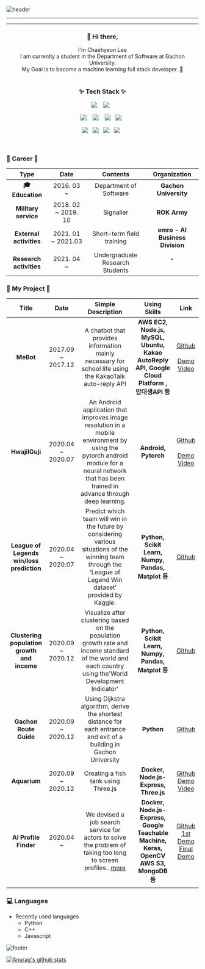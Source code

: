 ![header](https://capsule-render.vercel.app/api?type=wave&color=auto&height=300&section=header&text=Chaehyeon%20Lee&fontSize=90)

---

---

<h3 align="center"> 👋 Hi there,</h3>
<p align="center">
I'm Chaehyeon Lee<br>
I am currently a student in the Department of Software at Gachon University.<br>
My Goal is to become a machine learning full stack developer. 🌱 <br>
 <br>
</p>
<h3 align="center">✨ Tech Stack ✨ </h3>
<p align="center">
  <img src="https://img.shields.io/badge/python%20-%2314354C.svg?&style=for-the-badge&logo=python&logoColor=white"/>&nbsp;&nbsp;&nbsp;
  <img src="https://img.shields.io/badge/C/C++%20-%23007ACC.svg?&style=for-the-badge&logo=C&logoColor=white"/>&nbsp;&nbsp;&nbsp;
</p>
<p align="center">
  <img src="https://img.shields.io/badge/JavaScript%20-yellow.svg?&style=flat-squar&logo=javascript&logoColor=white"/>&nbsp;&nbsp;&nbsp;
  <img src="https://img.shields.io/badge/node.js%20-%2343853D.svg?&style=flat-squar&logo=node.js&logoColor=white"/>&nbsp;&nbsp;&nbsp;
  <img src="https://img.shields.io/badge/AWS%20-%23FF9900.svg?&style=flat-square&logo=amazon-aws&logoColor=white"/>&nbsp;&nbsp;
  <img src="https://img.shields.io/badge/nginx%20-%23009639.svg?&style=flat-square&logo=nginx&logoColor=white"/>&nbsp;&nbsp;
</p>
<p align="center">
  <img src="https://img.shields.io/badge/react%20-%2320232a.svg?&style=flat-square&logo=react&logoColor=%2361DAFB"/>&nbsp;&nbsp;
  <img src ="https://img.shields.io/badge/MongoDB-%234ea94b.svg?&style=flat-square&logo=mongodb&logoColor=white"/>&nbsp;&nbsp;
  <img src="https://img.shields.io/badge/docker%20-%230db7ed.svg?&style=flat-square&logo=docker&logoColor=white"/>&nbsp;&nbsp;
  <img src="https://img.shields.io/badge/Jupyter%20-%23F37626.svg?&style=flat-square&logo=Jupyter&logoColor=white" />&nbsp;&nbsp;
</p>

 <br>


<h3 align="left">💜 Career 💜</h3>

|        **Type**         |      **Date**       |          **Contents**           |        **Organization**         |
| :---------------------: | :-----------------: | :-----------------------------: | :-----------------------------: |
|   ****🎓** Education**   |     2016. 03 ~      |     Department of Software      |      **Gachon University**      |
|  **Military service**   | 2018. 02 ~ 2019. 10 |            Signaller            |          **ROK Army**           |
| **External activities** | 2021. 01 ~ 2021.03  |    Short-term field training    | **emro - AI Business Division** |
| **Research activities** |     2021. 04 ~      | Undergraduate Research Students |        **-**<br /><br />        |

<h3 align="left">💜 My Project 💜</h3>

|                       Title                       |     **Date**      |                    **Simple Description**                    |                         Using Skills                         |                             Link                             |
| :-----------------------------------------------: | :---------------: | :----------------------------------------------------------: | :----------------------------------------------------------: | :----------------------------------------------------------: |
|                     **MeBot**                     | 2017.09 ~ 2017.12 | A chatbot that provides information mainly necessary for school life using the KakaoTalk auto-reply API | **AWS EC2, Node.js, MySQL, Ubuntu, Kakao AutoReply API, Google Cloud Platform , 밥대생API 등** | [Github](https://github.com/chlee1001/MeBot)<br /><br />[Demo Video](https://youtu.be/FLkv7BF1rV4) |
|                  **HwajilGuji**                   | 2020.04 ~ 2020.07 | An Android application that improves image resolution in a mobile environment by using the pytorch android module for a neural network that has been trained in advance through deep learning. |                     **Android, Pytorch**                     | [Github](https://github.com/MP-TermProject/HwajilGuji)<br /><br />[Demo Video](https://youtu.be/HeCJ8irDXdg) |
|     **League of Legends win/loss prediction**     | 2020.04 ~ 2020.07 | Predict which team will win in the future by considering various situations of the winning team through the ‘League of Legend Win dataset’ provided by Kaggle. |     **Python, Scikit Learn, Numpy, Pandas, Matplot 등**      |           [Github](http://m.site.naver.com/0MP7o)            |
| **Clustering<br /> population growth and income** | 2020.09 ~ 2020.12 | Visualize after clustering based on the population growth rate and income standard of the world and each country using the'World Development Indicator' |     **Python, Scikit Learn, Numpy, Pandas, Matplot 등**      | [Github](https://github.com/chlee1001/MachineLearning-Project) |
|              **Gachon Route Guide**               | 2020.09 ~ 2020.12 | Using Dijkstra algorithm, derive the shortest distance for each entrance and exit of a building in Gachon University |                          **Python**                          |           [Github](http://m.site.naver.com/0MP3l)            |
|                   **Aquarium**                    | 2020.09 ~ 2020.12 |             Creating a fish tank using Three.js              |            **Docker, Node.js-Express, Three.js**             | [Github](https://github.com/chlee1001/Computer-Graphics_TermProject)<br />[Demo Video](https://youtu.be/Goi1VeH1tBU) |
|               **AI Profile Finder**               |     2020.04 ~     | We devised a job search service for actors to solve the problem of taking too long to screen profiles...[more](https://github.com/rheeeuro/profile-finder/wiki) | **Docker, Node.js-Express, Google Teachable Machine, Keras, OpenCV**<br />**AWS S3, MongoDB 등** | [Github](https://github.com/rheeeuro/profile-finder)<br />[1st Demo](https://keyword.chlee1001.synology.me/)<br />[Final Demo](https://profile-finder0.herokuapp.com/) |
|                                                   |                   |                                                              |                                                              |                                                              |



### 💻 Languages

- Recently used languages
  - Python
  - C++
  - Javascript





![footer](https://capsule-render.vercel.app/api?type=wave&color=auto&height=200&section=footer&text=%20&fontSize=90)





[![Anurag's github stats](https://github-readme-stats.vercel.app/api?username=chlee1001&count_private=true&show_icons=true&theme=nightowl)](https://github.com/chlee1001/github-readme-stats)




<!--
**chlee1001/chlee1001** is a ✨ _special_ ✨ repository because its `README.md` (this file) appears on your GitHub profile.

Here are some ideas to get you started:

- 🔭 I’m currently working on ...
- 🌱 I’m currently learning ...
- 👯 I’m looking to collaborate on ...
- 🤔 I’m looking for help with ...
- 💬 Ask me about ...
- 📫 How to reach me: ...
- 😄 Pronouns: ...
- ⚡ Fun fact: ...

[![Tech Blog Badge](http://img.shields.io/badge/-Tech%20blog-black?style=flat-square&logo=github&link=https://chlee1001.github.io/)](https://chlee1001.github.io/) 

[![Hits](https://hits.seeyoufarm.com/api/count/incr/badge.svg?url=https%3A%2F%2Fgithub.com%2Fchlee1001%2Fhit-counter)](https://hits.seeyoufarm.com)

[![Instagram Badge](https://img.shields.io/badge/-Instagram-dd2a7b?style=flat-square&logo=instagram&logoColor=white&link=https://www.instagram.com/chaehy2on/)](https://www.instagram.com/chaehy2on/)
[![Gmail Badge](https://img.shields.io/badge/-Gmail-d14836?style=flat-square&logo=Gmail&logoColor=white&link=mailto:chlee1001@gachon.ac.kr)](mailto:chlee1001@gachon.ac.kr)
[![Blog](https://img.shields.io/badge/Blog-chlee1001.github.io-green.svg)](https://chlee1001.github.io/)

![PYTHON](https://img.shields.io/badge/PYTHON-%E2%98%85%E2%98%85%E2%98%85%E2%98%85%E2%98%86-0696D7?style=plastic&logo=Python&logoColor=white) ![ANDROID](https://img.shields.io/badge/JAVA%20&%20ANDROID-%E2%98%85%E2%98%85%E2%98%85%E2%98%86%E2%98%86-3DDC84?style=plastic&logo=android&logoColor=white)  ![Matlab](https://img.shields.io/badge/Matlab-%E2%98%85%E2%98%85%E2%98%86%E2%98%86%E2%98%86-0076A8?style=plastic&logo=mathworks&logoColor=white) ![Kotlin](https://img.shields.io/badge/Kotlin-%E2%98%85%E2%98%85%E2%98%86%E2%98%86%E2%98%86-0095D5?style=plastic&logo=kotlin&logoColor=white)

- Recently used languages
    - Python
    - C++
    - Javascript
[![Top Langs](https://github-readme-stats.vercel.app/api/top-langs/?username=chlee1001&hide=scss,css&langs_count=7&layout=compact&exclude_repo=velog-reader,react-nodebird,JeonJu_App)](https://github.com/anuraghazra/github-readme-stats)


-->







 
